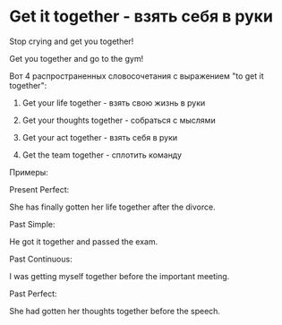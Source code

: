 # Get it together - взять себя в руки

Stop crying and get you together!

Get you together and go to the gym!

Вот 4 распространенных словосочетания с выражением "to get it together":

1. Get your life together - взять свою жизнь в руки

2. Get your thoughts together - собраться с мыслями

3. Get your act together - взять себя в руки

4. Get the team together - сплотить команду

Примеры:

Present Perfect:

She has finally gotten her life together after the divorce.

Past Simple:

He got it together and passed the exam.

Past Continuous:

I was getting myself together before the important meeting.

Past Perfect:

She had gotten her thoughts together before the speech.
